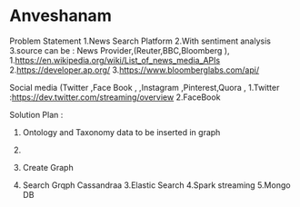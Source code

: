 # Anveshanam
Problem Statement
1.News Search Platform
2.With sentiment analysis
3.source can be :
News  Provider,(Reuter,BBC,Bloomberg ),
1.https://en.wikipedia.org/wiki/List_of_news_media_APIs
2.https://developer.ap.org/
3.https://www.bloomberglabs.com/api/


Social media (Twitter ,Face Book , ,Instagram ,Pinterest,Quora ,
1.Twitter :https://dev.twitter.com/streaming/overview
2.FaceBook

Solution Plan :
1. Ontology and Taxonomy data to be inserted in graph
2. 

1. Create Graph
2. Search Grqph
Cassandraa 
3.Elastic Search 
4.Spark streaming
5.Mongo DB
